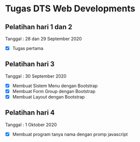 # Tugas DTS Web Developments

## Pelatihan hari 1 dan 2 
Tanggal : 28 dan 29 September 2020
- [x] Tugas pertama

## Pelatihan hari 3
Tanggal : 30 September 2020
- [x] Membuat Sistem Menu dengan Bootstrap
- [x] Membuat Form Group dengan Bootstrap
- [x] Membuat Layout dengan Bootstrap

## Pelatihan hari 4
Tanggal : 1 Oktober 2020
- [x] Membuat program tanya nama dengan promp javascript
